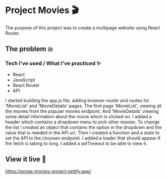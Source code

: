 # Project Movies :clapper:

The purpose of this project was to create a multipage website using React Router. 

## The problem :boom:

### Tech I've used / What I've practiced :sparkles:
- React
- JavaScript
- React Router
- API

I started building the app.js file, adding browser-router and routes for 'MovieList' and 'MovieDetails' pages. The first page 'MovieList', viewing all the movies from the popular movies endpoint. And 'MovieDetails' viewing some detail information about the movie which is clicked on.
I added a header which contains a dropdown menu to pick other movies. To change the list I created an object that contains the option in the dropdown and the value that is needed in the API url. 
Then I created a function and a state to set the API to the choosen endpoint. 
I added a loader that should appear if the fetch is taking to long. I added a setTimeout to be able to view it. 


## View it live :tada:

https://annas-movies-project.netlify.app/ 

